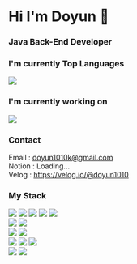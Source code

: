 # Hi I'm Doyun 👋

### Java Back-End Developer   

### I'm currently Top Languages
<!-- [https://velog.io/@hippohami/Git-README-%EA%BE%B8%EB%AF%B8%EA%B8%B0-Stats-%EB%AA%A8%EC%9D%8C](https://velog.io/@hippohami/Git-README-%EA%BE%B8%EB%AF%B8%EA%B8%B0-Languages%EB%AA%A8%EC%9D%8C) -->
<img src="https://github-readme-stats.vercel.app/api/top-langs/?username=Doyun9710&layout=compact&theme=dark"/>

### I'm currently working on
<!-- https://velog.io/@hippohami/Git-README-%EA%BE%B8%EB%AF%B8%EA%B8%B0-Stats-%EB%AA%A8%EC%9D%8C -->
<img src="https://github-readme-stats.vercel.app/api?username=Doyun9710&show_icons=true&theme=github_dark"/>



### Contact   
<!-- Phone : 82) 10-4058-8384   --> 
Email : doyun1010k@gmail.com   
Notion : Loading...   
Velog : https://velog.io/@doyun1010



### My Stack
<!-- 추가하기(수동) https://velog.io/@fejigu/Github-Github-README%EC%97%90-%ED%91%9C-%EC%9E%91%EC%84%B1-%EB%B0%8F-%EA%B8%B0%EC%88%A0-%EC%8A%A4%ED%83%9D-%EB%B1%83%EC%A7%80-%EB%8B%AC%EA%B8%B0 -->
<!-- 모음 https://cocoon1787.tistory.com/689 -->
<!-- 모음 https://velog.io/@hippohami/Git-README-%EA%BE%B8%EB%AF%B8%EA%B8%B0-%EB%B1%83%EC%A7%80-%EB%AA%A8%EC%9D%8C -->
<div id="frontend">
  <img src="https://img.shields.io/badge/html5-E34F26?style=for-the-badge&logo=html5&logoColor=white"> 
  <img src="https://img.shields.io/badge/css-1572B6?style=for-the-badge&logo=css3&logoColor=white"> 
  <img src="https://img.shields.io/badge/javascript-F7DF1E?style=for-the-badge&logo=javascript&logoColor=black"> 
  <img src="https://img.shields.io/badge/jquery-0769AD?style=for-the-badge&logo=jquery&logoColor=white">
  <img src="https://img.shields.io/badge/Next.js-000000?style=flat&logo=Next.js&logoColor=white"/> 
</div>

<div id="backend">
  <img src="https://img.shields.io/badge/java-007396?style=for-the-badge&logo=java&logoColor=white">
  <img src="https://img.shields.io/badge/spring-6DB33F?style=for-the-badge&logo=spring&logoColor=white">
</div>

<div id="db">
  <img src="https://img.shields.io/badge/mysql-4479A1?style=for-the-badge&logo=mysql&logoColor=white"> 
  <img src="https://img.shields.io/badge/mariaDB-003545?style=for-the-badge&logo=mariaDB&logoColor=white"> 
</div>

<div id="lib">
  <img src="https://img.shields.io/badge/TensorFlow-FF6F00?style=for-the-badge&logo=TensorFlow&logoColor=white"/> 
  <img src="https://img.shields.io/badge/WebRTC-333333?style=for-the-badge&logo=WebRTC&logoColor=white"/> 
  <img src="https://img.shields.io/badge/GameEngine-Phaser-blueviolet?style=for-the-badge"/>
</div>

<div id="community">
  <img src="https://img.shields.io/badge/Jira-0052CC?style=for-the-badge&logo=Jira&logoColor=white"/>
  <img src="https://img.shields.io/badge/Slack-4A154B?style=for-the-badge&logo=Slack&logoColor=white"/>
</div>

<div id="">
</div>

<!--
**Doyun9710/Doyun9710** is a ✨ _special_ ✨ repository because its `README.md` (this file) appears on your GitHub profile.

Here are some ideas to get you started:

- 🔭 I’m currently working on ...
- 🌱 I’m currently learning ...
- 👯 I’m looking to collaborate on ...
- 🤔 I’m looking for help with ...
- 💬 Ask me about ...
- 📫 How to reach me: ...
- 😄 Pronouns: ...
- ⚡ Fun fact: ...
-->
